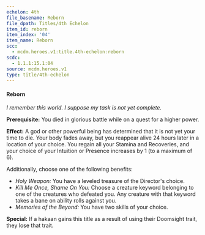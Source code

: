 ```yaml
---
echelon: 4th
file_basename: Reborn
file_dpath: Titles/4th Echelon
item_id: reborn
item_index: '04'
item_name: Reborn
scc:
  - mcdm.heroes.v1:title.4th-echelon:reborn
scdc:
  - 1.1.1:15.1:04
source: mcdm.heroes.v1
type: title/4th-echelon
---
```


#### Reborn

*I remember this world. I suppose my task is not yet complete.*

**Prerequisite:** You died in glorious battle while on a quest for a higher power.

**Effect:** A god or other powerful being has determined that it is not yet your time to die. Your body fades away, but you reappear alive 24 hours later in a location of your choice. You regain all your Stamina and Recoveries, and your choice of your Intuition or Presence increases by 1 (to a maximum of 6).

Additionally, choose one of the following benefits:

- *Holy Weapon:* You have a leveled treasure of the Director's choice.
- *Kill Me Once, Shame On You:* Choose a creature keyword belonging to one of the creatures who defeated you. Any creature with that keyword takes a bane on ability rolls against you.
- *Memories of the Beyond:* You have two skills of your choice.

**Special:** If a hakaan gains this title as a result of using their Doomsight trait, they lose that trait.
